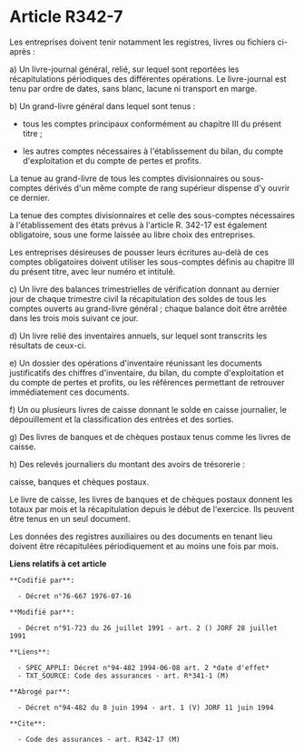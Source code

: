 # Article R342-7

Les entreprises doivent tenir notamment les registres, livres ou fichiers ci-après :

a) Un livre-journal général, relié, sur lequel sont reportées les récapitulations périodiques des différentes opérations. Le
livre-journal est tenu par ordre de dates, sans blanc, lacune ni transport en marge.

b) Un grand-livre général dans lequel sont tenus :

- tous les comptes principaux conformément au chapitre III du présent titre ;

- les autres comptes nécessaires à l'établissement du bilan, du compte d'exploitation et du compte de pertes et profits.

La tenue au grand-livre de tous les comptes divisionnaires ou sous-comptes dérivés d'un même compte de rang supérieur
dispense d'y ouvrir ce dernier.

La tenue des comptes divisionnaires et celle des sous-comptes nécessaires à l'établissement des états prévus à l'article R.
342-17 est également obligatoire, sous une forme laissée au libre choix des entreprises.

Les entreprises désireuses de pousser leurs écritures au-delà de ces comptes obligatoires doivent utiliser les sous-comptes
définis au chapitre III du présent titre, avec leur numéro et intitulé.

c) Un livre des balances trimestrielles de vérification donnant au dernier jour de chaque trimestre civil la récapitulation
des soldes de tous les comptes ouverts au grand-livre général ; chaque balance doit être arrêtée dans les trois mois suivant
ce jour.

d) Un livre relié des inventaires annuels, sur lequel sont transcrits les résultats de ceux-ci.

e) Un dossier des opérations d'inventaire réunissant les documents justificatifs des chiffres d'inventaire, du bilan, du
compte d'exploitation et du compte de pertes et profits, ou les références permettant de retrouver immédiatement ces
documents.

f) Un ou plusieurs livres de caisse donnant le solde en caisse journalier, le dépouillement et la classification des entrées
et des sorties.

g) Des livres de banques et de chèques postaux tenus comme les livres de caisse.

h) Des relevés journaliers du montant des avoirs de trésorerie :

caisse, banques et chèques postaux.

Le livre de caisse, les livres de banques et de chèques postaux donnent les totaux par mois et la récapitulation depuis le
début de l'exercice. Ils peuvent être tenus en un seul document.

Les données des registres auxiliaires ou des documents en tenant lieu doivent être récapitulées périodiquement et au moins
une fois par mois.

**Liens relatifs à cet article**

	**Codifié par**:

	  - Décret n°76-667 1976-07-16

	**Modifié par**:

	  - Décret n°91-723 du 26 juillet 1991 - art. 2 () JORF 28 juillet 1991

	**Liens**:

	  - SPEC_APPLI: Décret n°94-482 1994-06-08 art. 2 *date d'effet*
	  - TXT_SOURCE: Code des assurances - art. R*341-1 (M)

	**Abrogé par**:

	  - Décret n°94-482 du 8 juin 1994 - art. 1 (V) JORF 11 juin 1994

	**Cite**:

	  - Code des assurances - art. R342-17 (M)
